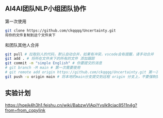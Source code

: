 ## AI4AI团队NLP小组团队协作
第一次使用
```bash
git clone https://github.com/ckqqqq/Uncertainty.git
将你的文件复制到这个文件夹下

```
和团队其他人合并
```bash
git pull # 拉取别人的代码，默认自动合并，如果有冲突，vscode会有提醒，请手动合并
git add . # 将所在文件夹下的所有的文件 添加跟踪
git commit -m "simple English" # 你要提交的消息
# git branch -M main # 第一次需要使用
# git remote add origin https://github.com/ckqqqq/Uncertainty.git 第一次需要使用，如果是clone下来的不用
git push -u origin main # 将本地的main分支提交到远程 origin 分支上，不要强制提交，记得开setproxy
```
## 实验计划

https://hqejk4h3h1.feishu.cn/wiki/BabzwVlApiYvslk9cjac8511n4g?from=from_copylink
